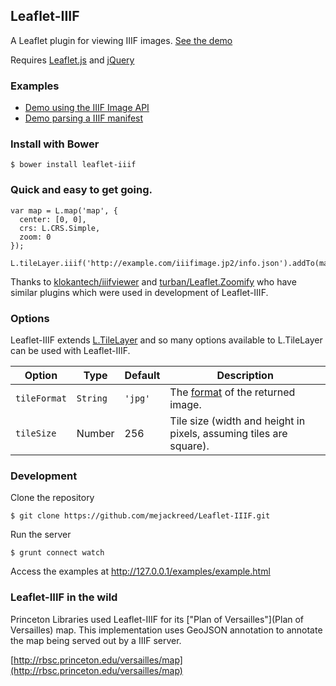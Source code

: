 ## Leaflet-IIIF

A Leaflet plugin for viewing IIIF images. [See the demo](http://mejackreed.github.io/Leaflet-IIIF/examples/example.html)

Requires [Leaflet.js](http://leafletjs.com/) and [jQuery](http://jquery.com/)

### Examples

 - [Demo using the IIIF Image API](http://mejackreed.github.io/Leaflet-IIIF/examples/example.html)
 - [Demo parsing a IIIF manifest](http://mejackreed.github.io/Leaflet-IIIF/examples/manifest.html)

### Install with Bower

```
$ bower install leaflet-iiif
```

### Quick and easy to get going.

```
var map = L.map('map', {
  center: [0, 0],
  crs: L.CRS.Simple,
  zoom: 0
});

L.tileLayer.iiif('http://example.com/iiifimage.jp2/info.json').addTo(map);
```

Thanks to [klokantech/iiifviewer](https://github.com/klokantech/iiifviewer) and [turban/Leaflet.Zoomify](https://github.com/turban/Leaflet.Zoomify) who have similar plugins which were used in development of Leaflet-IIIF.

### Options

Leaflet-IIIF extends [L.TileLayer](http://leafletjs.com/reference.html#tilelayer) and so many options available to L.TileLayer can be used with Leaflet-IIIF.

Option | Type | Default | Description
------ | ---- | ------- | -----------
`tileFormat` | `String` | `'jpg'` | The [format](http://iiif.io/api/image/2.0/#format) of the returned image.
`tileSize` | Number | 256 | Tile size (width and height in pixels, assuming tiles are square).

### Development

Clone the repository

```
$ git clone https://github.com/mejackreed/Leaflet-IIIF.git
```

Run the server

```
$ grunt connect watch
```

Access the examples at http://127.0.0.1/examples/example.html

### Leaflet-IIIF in the wild

Princeton Libraries used Leaflet-IIIF for its ["Plan of Versailles"](Plan of Versailles) map. This implementation uses GeoJSON annotation to annotate the map being served out by a IIIF server.

[http://rbsc.princeton.edu/versailles/map](http://rbsc.princeton.edu/versailles/map)